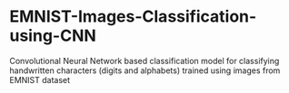 # EMNIST-Images-Classification-using-CNN
Convolutional Neural Network based classification model for classifying handwritten characters (digits and alphabets) trained using images from EMNIST dataset
